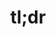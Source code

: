 ---
ee_id_show: '4169'
title: tl;dr
url: tldr-new-york
live_url:
year: '2014'
venue: Team Gallery
state_country: New York
type:
dates:
wwwnews:
wwweblast:
pitch: Tried 2 b a grown up and did a show focusing on just one series of work…. w/
  appearances from the “lake” applet, Britney, Hillary, Sport Products, On Compression,
  etc, etc.
ps:
layout: shows
---